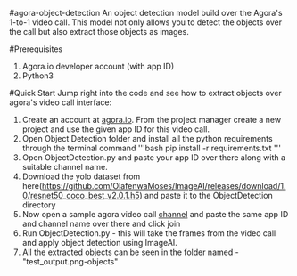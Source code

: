#agora-object-detection
An object detection model build over the Agora's 1-to-1 video call. This model not only allows you to detect the objects over the call but also extract those objects as images.

#Prerequisites
1. Agora.io developer account (with app ID)
2. Python3

#Quick Start
Jump right into the code and see how to extract objects over agora's video call interface: 
1. Create an account at [agora.io](https://dashboard.agora.io). From the project manager create a new project and use the given app ID for this video call.
2. Open Object Detection folder and install all the python requirements through the terminal command 
'''bash
pip install -r requirements.txt
'''
3. Open ObjectDetection.py and paste your app ID over there along with a suitable channel name.
4. Download the yolo dataset from here(https://github.com/OlafenwaMoses/ImageAI/releases/download/1.0/resnet50_coco_best_v2.0.1.h5) and paste it to the ObjectDetection directory
5. Now open a sample agora video call [channel](http://sidsharma27.github.io) and paste the same app ID and channel name over there and click join
6. Run ObjectDetection.py - this will take the frames from the video call and apply object detection using ImageAI. 
7. All the extracted objects can be seen in the folder named - "test_output.png-objects"
